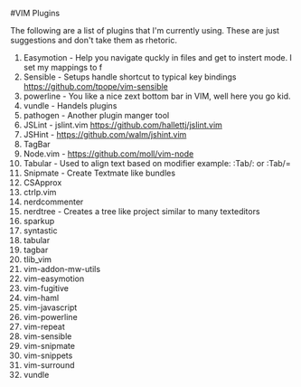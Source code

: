 #VIM Plugins

The following are a list of plugins that I'm currently using. These are just suggestions and don't take them as rhetoric.
1. Easymotion - Help you navigate quckly in files and get to instert mode. I set my mappings to <leader><leader>f
1. Sensible - Setups handle shortcut to typical key bindings https://github.com/tpope/vim-sensible
1. powerline - You like a nice zext bottom bar in VIM, well here you go kid.
1. vundle - Handels plugins
1. pathogen - Another plugin manger tool
1. JSLint - jslint.vim https://github.com/hallettj/jslint.vim
1. JSHint - https://github.com/walm/jshint.vim
1. TagBar
1. Node.vim - https://github.com/moll/vim-node
1. Tabular - Used to align text based on modifier example: :Tab/: or :Tab/=
1. Snipmate - Create Textmate like bundles
1. CSApprox
1. ctrlp.vim
1. nerdcommenter
1. nerdtree - Creates a tree like project similar to many texteditors
1. sparkup
1. syntastic
1. tabular
1. tagbar
1. tlib_vim
1. vim-addon-mw-utils
1. vim-easymotion
1. vim-fugitive
1. vim-haml
1. vim-javascript
1. vim-powerline
1. vim-repeat
1. vim-sensible
1. vim-snipmate
1. vim-snippets
1. vim-surround
1. vundle
